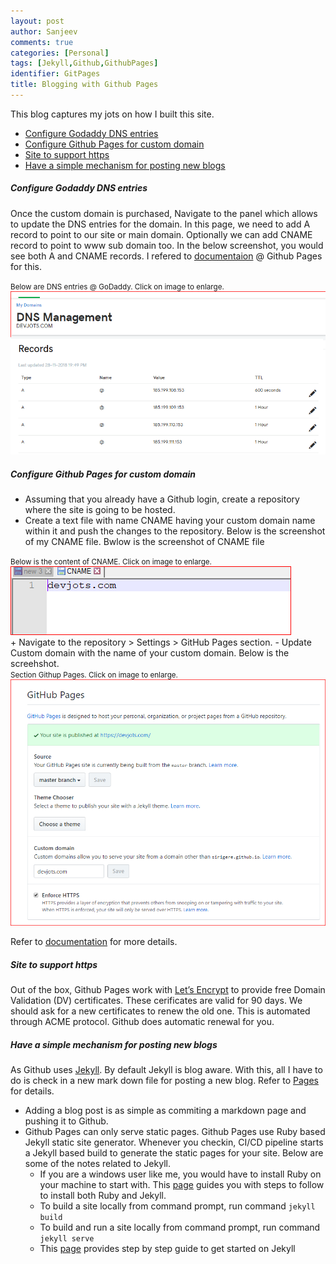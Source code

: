 ```yaml
---
layout: post
author: Sanjeev
comments: true
categories: [Personal]
tags: [Jekyll,Github,GithubPages]
identifier: GitPages
title: Blogging with Github Pages
---
```

This blog captures my jots on how I built this site. 

* [Configure Godaddy DNS entries](#configure-godaddy-dns-entries)
* [Configure Github Pages for custom domain](#configure-github-pages-for-custom-domain)
* [Site to support https](#site-to-support-https)
* [Have a simple mechanism for posting new blogs](#have-a-simple-mechanism-for-posting-new-blogs)

##### Configure Godaddy DNS entries
Once the custom domain is purchased, Navigate to the panel which allows to update the DNS entries for the domain. In this page, we need to add A record to point to our site or main domain. Optionally we can add CNAME record to point to www sub domain too. In the below screenshot, you would see both A and CNAME records. I refered to [documentaion](https://help.github.com/articles/setting-up-an-apex-domain/#configuring-a-records-with-your-dns-provider) @ Github Pages for this.


<div class="row">
<div class="col-3">
</div>
<div class="col-5">
<small class="text-info">Below are DNS entries @ GoDaddy. Click on image to enlarge. </small>
<a href="/assets/images/godaddy_dns.png">
<img src = "/assets/images/gitpages/godaddy_dns.png" class="img-thumbnail">
</a>
</div>
<div class="col-4">
</div>
</div>

##### Configure Github Pages for custom domain
+ Assuming that you already have a Github login, create a repository where the site is going to be hosted. 
+ Create a text file with name CNAME having your custom domain name within it and push the changes to the repository. Below is the screenshot of my CNAME file. Bwlow is the screenshot of CNAME file
<div class="row"><div class="col-3"></div><div class="col-5">
<small class="text-info">Below is the content of CNAME. Click on image to enlarge. </small>
<a href="/assets/images/cname.png">
<img src = "/assets/images/gitpages/cname.png" class="img-thumbnail">
</a>
</div><div class="col-4"></div></div>
+ Navigate to the repository > Settings > GitHub Pages section.
	- Update Custom domain with the name of your custom domain. Below is the screehshot.
<div class="row"><div class="col-3"></div><div class="col-5">
<small class="text-info">Section Githup Pages. Click on image to enlarge. </small>
<a href="/assets/images/custom_domain.png">
<img src = "/assets/images/gitpages/custom_domain.png" class="img-thumbnail">
</a>
</div><div class="col-4"></div></div>

Refer to [documentation](https://help.github.com/articles/adding-or-removing-a-custom-domain-for-your-github-pages-site/) for more details.
		
##### Site to support https
Out of the box, Github Pages work with [Let’s Encrypt](https://letsencrypt.org/) to provide free Domain Validation (DV) certificates. These cerificates are valid for 90 days. We should ask for a new certificates to renew the old one. This is automated through ACME protocol. Github does automatic renewal for you.

##### Have a simple mechanism for posting new blogs

As Github uses [Jekyll](https://jekyllrb.com). By default Jekyll is blog aware. With this, all I have to do is check in a new mark down file for posting a new blog. Refer to [Pages](https://jekyllrb.com/docs/posts/) for details.
* Adding a blog post is as simple as commiting a markdown page and pushing it to Github.
* Github Pages can only serve static pages. Github Pages use Ruby based Jekyll static site generator. Whenever you checkin, CI/CD pipeline starts a Jekyll based build to generate the static pages for your site. Below are some of the notes related to Jekyll.
	* If you are a windows user like me, you would have to install Ruby on your machine to start with. This [page](https://jekyllrb.com/docs/installation/windows/) guides you with steps to follow to install both Ruby and Jekyll.
	* To build a site locally from command prompt, run command <code>jekyll build</code>
	* To build and run a site locally from command prompt, run command <code>jekyll serve</code>
	* This [page](https://jekyllrb.com/docs/step-by-step/01-setup/) provides step by step guide to get started on Jekyll